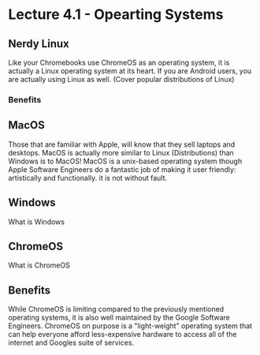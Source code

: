 # Lecture 4.1 - Opearting Systems

## Nerdy Linux
Like your Chromebooks use ChromeOS as an operating system, it is actually a Linux operating system at its heart. If you are Android users, you are actually using Linux as well. 
(Cover popular distributions of Linux)

### Benefits


## MacOS
Those that are familiar with Apple, will know that they sell laptops and desktops. MacOS is actually more similar to Linux (Distributions) than Windows is to MacOS! MacOS is a unix-based operating system though Apple Software Engineers do a fantastic job of making it user friendly: artistically and functionally. it is not without fault. 

## Windows
What is Windows

## ChromeOS
What is ChromeOS

## Benefits
While ChromeOS is limiting compared to the previously mentioned operating systems, it is also well maintained by the Google Software Engineers. ChromeOS on purpose is a "light-weight" operating system that can help everyone afford less-expensive hardware to access all of the internet and Googles suite of services.
